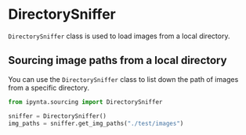 # DirectorySniffer

`DirectorySniffer` class is used to load images from a local directory.

## Sourcing image paths from a local directory

You can use the `DirectorySniffer` class to list down the path of images from a specific directory.

```py
from ipynta.sourcing import DirectorySniffer

sniffer = DirectorySniffer()
img_paths = sniffer.get_img_paths("./test/images")
```
